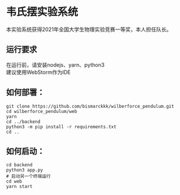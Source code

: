 # 韦氏摆实验系统
本实验系统获得2021年全国大学生物理实验竞赛一等奖，本人担任队长。
## 运行要求
在运行前，请安装nodejs、yarn、python3  
建议使用WebStorm作为IDE  
## 如何部署：
```shell
git clone https://github.com/bismarckkk/wilberforce_pendulum.git
cd wilberforce_pendulum/web
yarn
cd ../backend
python3 -m pip install -r requirements.txt
cd ..
```
## 如何启动：
```shell
cd backend
python3 app.py
# 启动另一个终端运行
cd web
yarn start
```

